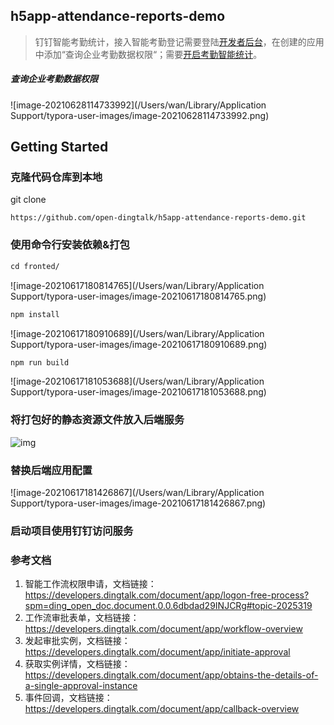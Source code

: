 ## h5app-attendance-reports-demo

> 钉钉智能考勤统计，接入智能考勤登记需要登陆[开发者后台](https://open-dev.dingtalk.com/)，在创建的应用中添加“查询企业考勤数据权限“；需要[开启考勤智能统计](https://developers.dingtalk.com/document/app/enable-intelligent-statistics)。

##### 查询企业考勤数据权限

![image-20210628114733992](/Users/wan/Library/Application Support/typora-user-images/image-20210628114733992.png)

## Getting Started

### 克隆代码仓库到本地

git clone

```
https://github.com/open-dingtalk/h5app-attendance-reports-demo.git
```

### 使用命令行安装依赖&打包

```txt
cd fronted/
```

![image-20210617180814765](/Users/wan/Library/Application Support/typora-user-images/image-20210617180814765.png)

```txt
npm install
```

![image-20210617180910689](/Users/wan/Library/Application Support/typora-user-images/image-20210617180910689.png)

```txt
npm run build
```

![image-20210617181053688](/Users/wan/Library/Application Support/typora-user-images/image-20210617181053688.png)

### 将打包好的静态资源文件放入后端服务

![img](https://alidocs.oss-cn-zhangjiakou.aliyuncs.com/a/RNErEm4k2S2KW0jV/714875c9b4294970b07004542047fc672460.png)

### 替换后端应用配置

![image-20210617181426867](/Users/wan/Library/Application Support/typora-user-images/image-20210617181426867.png)

### 启动项目使用钉钉访问服务



### 参考文档

1. 智能工作流权限申请，文档链接：https://developers.dingtalk.com/document/app/logon-free-process?spm=ding_open_doc.document.0.0.6dbdad29INJCRg#topic-2025319
2. 工作流审批表单，文档链接：https://developers.dingtalk.com/document/app/workflow-overview
3. 发起审批实例，文档链接：https://developers.dingtalk.com/document/app/initiate-approval
4. 获取实例详情，文档链接：https://developers.dingtalk.com/document/app/obtains-the-details-of-a-single-approval-instance
5. 事件回调，文档链接：https://developers.dingtalk.com/document/app/callback-overview
